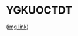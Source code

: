 # YGKUOCTDT
([img link](https://media.discordapp.net/attachments/1065111225912012801/1228090384345993310/Untitled21_20240411181211.png?ex=662ac74c&is=6618524c&hm=7a7aa301fbb91aabf7a18ce8bdeeba0743424758c0e52dcca59348525e7021ed&=&format=webp&quality=lossless&width=1073&height=671))
